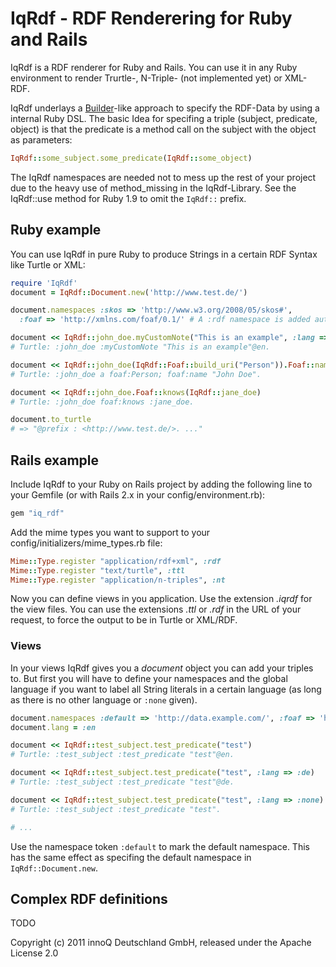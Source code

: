 # IqRdf - RDF Renderering for Ruby and Rails

IqRdf is a RDF renderer for Ruby and Rails. You can use it in any Ruby
environment to render Trurtle-, N-Triple- (not implemented yet) or XML-RDF.

IqRdf underlays a [Builder](http://builder.rubyforge.org/)-like approach to specify
the RDF-Data by using a internal Ruby DSL. The basic Idea for specifing a triple
(subject, predicate, object) is that the predicate is a method call on the
subject with the object as parameters:

```ruby
IqRdf::some_subject.some_predicate(IqRdf::some_object)
```

The IqRdf namespaces are needed not to mess up the rest of your project due to
the heavy use of method_missing in the IqRdf-Library. See the IqRdf::use method
for Ruby 1.9 to omit the `IqRdf::` prefix.

## Ruby example
You can use IqRdf in pure Ruby to produce Strings in a certain RDF Syntax like
Turtle or XML:

```ruby
require 'IqRdf'
document = IqRdf::Document.new('http://www.test.de/')

document.namespaces :skos => 'http://www.w3.org/2008/05/skos#',
  :foaf => 'http://xmlns.com/foaf/0.1/' # A :rdf namespace is added automatically

document << IqRdf::john_doe.myCustomNote("This is an example", :lang => :en)
# Turtle: :john_doe :myCustomNote "This is an example"@en.

document << IqRdf::john_doe(IqRdf::Foaf::build_uri("Person")).Foaf::name("John Doe")
# Turtle: :john_doe a foaf:Person; foaf:name "John Doe".

document << IqRdf::john_doe.Foaf::knows(IqRdf::jane_doe)
# Turtle: :john_doe foaf:knows :jane_doe.

document.to_turtle
# => "@prefix : <http://www.test.de/>. ..."
```

## Rails example
Include IqRdf to your Ruby on Rails project by adding the following line to your
Gemfile (or with Rails 2.x in your config/environment.rb):

```ruby
gem "iq_rdf"
```

Add the mime types you want to support to your config/initializers/mime_types.rb
file:

```ruby
Mime::Type.register "application/rdf+xml", :rdf
Mime::Type.register "text/turtle", :ttl
Mime::Type.register "application/n-triples", :nt
```

Now you can define views in you application. Use the extension *.iqrdf*
for the view files. You can use the extensions *.ttl* or
*.rdf* in the URL of your request, to force the output to be
in Turtle or XML/RDF.

### Views
In your views IqRdf gives you a *document* object you can add your triples
to. But first you will have to define your namespaces and the global language if
you want to label all String literals in a certain language (as long as there is
no other language or `:none` given).

```ruby
document.namespaces :default => 'http://data.example.com/', :foaf => 'http://xmlns.com/foaf/0.1/'
document.lang = :en

document << IqRdf::test_subject.test_predicate("test")
# Turtle: :test_subject :test_predicate "test"@en.

document << IqRdf::test_subject.test_predicate("test", :lang => :de)
# Turtle: :test_subject :test_predicate "test"@de.

document << IqRdf::test_subject.test_predicate("test", :lang => :none)
# Turtle: :test_subject :test_predicate "test".

# ...
```

Use the namespace token `:default` to mark the default namespace. This has the
same effect as specifing the default namespace in `IqRdf::Document.new`.

## Complex RDF definitions
TODO

Copyright (c) 2011 innoQ Deutschland GmbH, released under the Apache License 2.0
